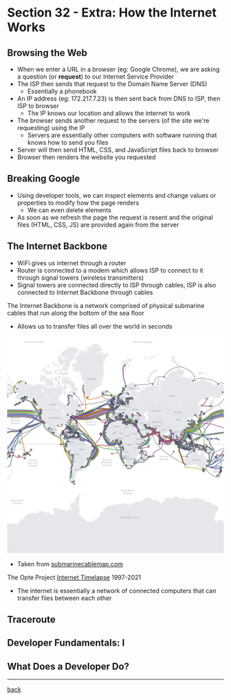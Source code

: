 # Section 32 - Extra: How the Internet Works

## Browsing the Web

- When we enter a URL in a browser (eg: Google Chrome), we are asking a question (or **request**) to our Internet Service Provider
- The ISP then sends that request to the Domain Name Server (DNS)
  - Essentially a phonebook
- An IP address (eg: 172.217.7.23) is then sent back from DNS to ISP, then ISP to browser
  - The IP knows our location and allows the internet to work
- The browser sends another request to the servers (of the site we're requesting) using the IP
  - Servers are essentially other computers with software running that knows how to send you files
- Server will then send HTML, CSS, and JavaScript files back to browser
- Browser then renders the website you requested

## Breaking Google

- Using developer tools, we can inspect elements and change values or properties to modify how the page renders
  - We can even delete elements
- As soon as we refresh the page the request is resent and the original files (HTML, CSS, JS) are provided again from the server

## The Internet Backbone

- WiFi gives us internet through a router
- Router is connected to a modem which allows ISP to connect to it through signal towers (wireless transmitters)
- Signal towers are connected directly to ISP through cables, ISP is also connected to Internet Backbone through cables

The Internet Backbone is a network comprised of physical submarine cables that run along the bottom of the sea floor

- Allows us to transfer files all over the world in seconds

<img src="../img/internet-backbone.png" width="900px" alt="Internet Backbone">

- Taken from [submarinecablemap.com](https://www.submarinecablemap.com/)

The Opte Project [Internet Timelapse](https://www.youtube.com/watch?time_continue=57&v=DdaElt6oP6w&feature=emb_title) 1997-2021

- The internet is essentially a network of connected computers that can transfer files between each other


## Traceroute

## Developer Fundamentals: I

## What Does a Developer Do?

- - -

[back](../README.md)
